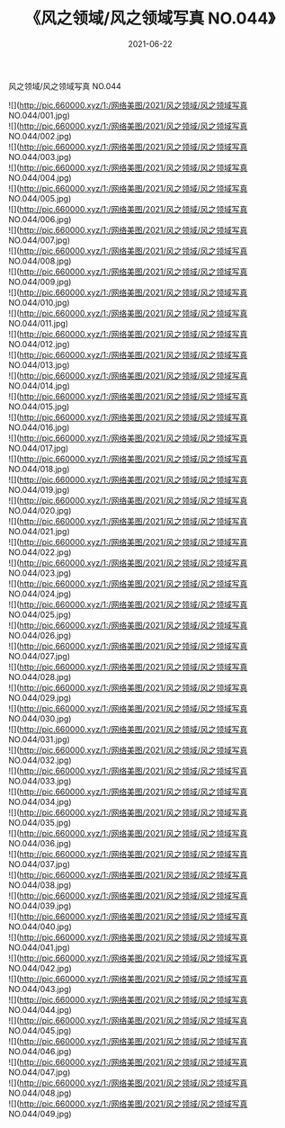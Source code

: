 ﻿---
layout: post
title:  《风之领域/风之领域写真 NO.044》
date:   2021-06-22
img: http://pic.660000.xyz/1:/网络美图/2021/风之领域/风之领域写真 NO.044/000.jpg
categories: [美女, 清纯, 唯美]
---

风之领域/风之领域写真 NO.044

 ![](http://pic.660000.xyz/1:/网络美图/2021/风之领域/风之领域写真 NO.044/001.jpg) <br>![](http://pic.660000.xyz/1:/网络美图/2021/风之领域/风之领域写真 NO.044/002.jpg) <br>![](http://pic.660000.xyz/1:/网络美图/2021/风之领域/风之领域写真 NO.044/003.jpg) <br>![](http://pic.660000.xyz/1:/网络美图/2021/风之领域/风之领域写真 NO.044/004.jpg) <br>![](http://pic.660000.xyz/1:/网络美图/2021/风之领域/风之领域写真 NO.044/005.jpg) <br>![](http://pic.660000.xyz/1:/网络美图/2021/风之领域/风之领域写真 NO.044/006.jpg) <br>![](http://pic.660000.xyz/1:/网络美图/2021/风之领域/风之领域写真 NO.044/007.jpg) <br>![](http://pic.660000.xyz/1:/网络美图/2021/风之领域/风之领域写真 NO.044/008.jpg) <br>![](http://pic.660000.xyz/1:/网络美图/2021/风之领域/风之领域写真 NO.044/009.jpg) <br>![](http://pic.660000.xyz/1:/网络美图/2021/风之领域/风之领域写真 NO.044/010.jpg) <br>![](http://pic.660000.xyz/1:/网络美图/2021/风之领域/风之领域写真 NO.044/011.jpg) <br>![](http://pic.660000.xyz/1:/网络美图/2021/风之领域/风之领域写真 NO.044/012.jpg) <br>![](http://pic.660000.xyz/1:/网络美图/2021/风之领域/风之领域写真 NO.044/013.jpg) <br>![](http://pic.660000.xyz/1:/网络美图/2021/风之领域/风之领域写真 NO.044/014.jpg) <br>![](http://pic.660000.xyz/1:/网络美图/2021/风之领域/风之领域写真 NO.044/015.jpg) <br>![](http://pic.660000.xyz/1:/网络美图/2021/风之领域/风之领域写真 NO.044/016.jpg) <br>![](http://pic.660000.xyz/1:/网络美图/2021/风之领域/风之领域写真 NO.044/017.jpg) <br>![](http://pic.660000.xyz/1:/网络美图/2021/风之领域/风之领域写真 NO.044/018.jpg) <br>![](http://pic.660000.xyz/1:/网络美图/2021/风之领域/风之领域写真 NO.044/019.jpg) <br>![](http://pic.660000.xyz/1:/网络美图/2021/风之领域/风之领域写真 NO.044/020.jpg) <br>![](http://pic.660000.xyz/1:/网络美图/2021/风之领域/风之领域写真 NO.044/021.jpg) <br>![](http://pic.660000.xyz/1:/网络美图/2021/风之领域/风之领域写真 NO.044/022.jpg) <br>![](http://pic.660000.xyz/1:/网络美图/2021/风之领域/风之领域写真 NO.044/023.jpg) <br>![](http://pic.660000.xyz/1:/网络美图/2021/风之领域/风之领域写真 NO.044/024.jpg) <br>![](http://pic.660000.xyz/1:/网络美图/2021/风之领域/风之领域写真 NO.044/025.jpg) <br>![](http://pic.660000.xyz/1:/网络美图/2021/风之领域/风之领域写真 NO.044/026.jpg) <br>![](http://pic.660000.xyz/1:/网络美图/2021/风之领域/风之领域写真 NO.044/027.jpg) <br>![](http://pic.660000.xyz/1:/网络美图/2021/风之领域/风之领域写真 NO.044/028.jpg) <br>![](http://pic.660000.xyz/1:/网络美图/2021/风之领域/风之领域写真 NO.044/029.jpg) <br>![](http://pic.660000.xyz/1:/网络美图/2021/风之领域/风之领域写真 NO.044/030.jpg) <br>![](http://pic.660000.xyz/1:/网络美图/2021/风之领域/风之领域写真 NO.044/031.jpg) <br>![](http://pic.660000.xyz/1:/网络美图/2021/风之领域/风之领域写真 NO.044/032.jpg) <br>![](http://pic.660000.xyz/1:/网络美图/2021/风之领域/风之领域写真 NO.044/033.jpg) <br>![](http://pic.660000.xyz/1:/网络美图/2021/风之领域/风之领域写真 NO.044/034.jpg) <br>![](http://pic.660000.xyz/1:/网络美图/2021/风之领域/风之领域写真 NO.044/035.jpg) <br>![](http://pic.660000.xyz/1:/网络美图/2021/风之领域/风之领域写真 NO.044/036.jpg) <br>![](http://pic.660000.xyz/1:/网络美图/2021/风之领域/风之领域写真 NO.044/037.jpg) <br>![](http://pic.660000.xyz/1:/网络美图/2021/风之领域/风之领域写真 NO.044/038.jpg) <br>![](http://pic.660000.xyz/1:/网络美图/2021/风之领域/风之领域写真 NO.044/039.jpg) <br>![](http://pic.660000.xyz/1:/网络美图/2021/风之领域/风之领域写真 NO.044/040.jpg) <br>![](http://pic.660000.xyz/1:/网络美图/2021/风之领域/风之领域写真 NO.044/041.jpg) <br>![](http://pic.660000.xyz/1:/网络美图/2021/风之领域/风之领域写真 NO.044/042.jpg) <br>![](http://pic.660000.xyz/1:/网络美图/2021/风之领域/风之领域写真 NO.044/043.jpg) <br>![](http://pic.660000.xyz/1:/网络美图/2021/风之领域/风之领域写真 NO.044/044.jpg) <br>![](http://pic.660000.xyz/1:/网络美图/2021/风之领域/风之领域写真 NO.044/045.jpg) <br>![](http://pic.660000.xyz/1:/网络美图/2021/风之领域/风之领域写真 NO.044/046.jpg) <br>![](http://pic.660000.xyz/1:/网络美图/2021/风之领域/风之领域写真 NO.044/047.jpg) <br>![](http://pic.660000.xyz/1:/网络美图/2021/风之领域/风之领域写真 NO.044/048.jpg) <br>![](http://pic.660000.xyz/1:/网络美图/2021/风之领域/风之领域写真 NO.044/049.jpg) <br>